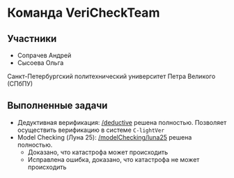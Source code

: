 # Команда VeriCheckTeam

## Участники 
- Сопрачев Андрей 
- Сысоева Ольга

Санкт-Петербургский политехнический университет Петра Великого (СПбПУ)

## Выполненные задачи
- Дедуктивная верификация: [/deductive](./deductive/) решена полностью. Позволяет осуществить верификацию в системе `C-lightVer`
- Model Checking (Луна 25): [/modelChecking/luna25](./modelChecking/luna25/) решена полностью.
  - Доказано, что катастрофа может происходить
  - Исправлена ошибка, доказано, что катастрофа не может происходить